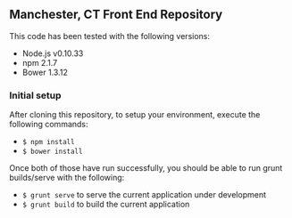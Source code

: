 ## Manchester, CT Front End Repository

This code has been tested with the following versions:

* Node.js v0.10.33
* npm 2.1.7
* Bower 1.3.12

### Initial setup
After cloning this repository, to setup your environment, execute the following commands:

* `$ npm install`
* `$ bower install`

Once both of those have run successfully, you should be able to run grunt builds/serve with the following:

* `$ grunt serve` to serve the current application under development
* `$ grunt build` to build the current application